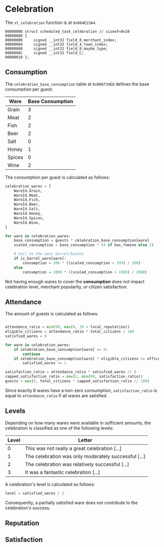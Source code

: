 # Celebration
The `st_celebration` function is at `0x004E23A4`.

```
00000000 struct scheduled_task_celebration // sizeof=0x10
00000000 {
00000000     signed __int32 field_0_merchant_index;
00000004     signed __int32 field_4_town_index;
00000008     signed __int32 field_8_maybe_type;
0000000C     signed __int32 field_C;
00000010 };
```

## Consumption
The `celebration_base_consumption` table at `0x006734E8` defines the base consumption per guest:

|Ware|Base Consumption|
|-|-|
|Grain|3|
|Meat|2|
|Fish|2|
|Beer|2|
|Salt|0|
|Honey|1|
|Spices|0|
|Wine|2|

The consumption per guest is calculated as follows:
```python
celebration_wares = [
    WareId.Grain,
    WareId.Meat,
    WareId.Fish,
    WareId.Beer,
    WareId.Salt,
    WareId.Honey,
    WareId.Spices,
    WareId.Wine,
]

for ware in celebration_wares:
    base_consumption = guests * celebration_base_consumption[ware]
    scaled_consumption = base_consumption * (4 if has_famine else 2)

    # Ceil to the next barrel/bundle
    if is_barrel_ware[ware]:
        consumption = 200 * ((scaled_consumption + 199) / 200)
    else
        consumption = 2000 * ((scaled_consumption + 1999) / 2000)
```

Not having enough wares to cover the **consumption** does not impact celebration level, merchant popularity, or citizen satisfaction.

## Attendance
The amount of guests is calculated as follows:
```python

attendance_ratio = min(99, max(0, 39 + local_reputation))
eligible_citizens = attendance_ratio * total_citizens / 100
satisfied_wares = 0

for ware in celebration_wares:
    if celebration_base_consumption[ware] == 0:
        continue
    if celebration_base_consumption[ware] * eligible_citizens <= office.wares[ware]:
        satisfied_wares += 1

satisfaction_ratio = attendance_ratio * satisfied_wares // 6
capped_satisfaction_ratio = max(2, min(99, satisfaction_ratio))
guests = max(5, total_citizens * capped_satisfaction_ratio // 100)
```

Since exactly 6 wares have a non-zero consumption, `satisfaction_ratio` is equal to `attendance_ratio` if all wares are satisfied.

## Levels
Depending on how many wares were available in sufficient amounts, the celebration is classified as one of the following levels:

|Level|Letter|
|-|-|
|0|This was not really a great celebration [...]|
|1|The celebration was only moderately successful [...]|
|2|The celebration was relatively successful [...]|
|3|It was a fantastic celebration [...]|

A celebration's level is calculated as follows:
```python
level = satisfied_wares / 2
```

Consequently, a partially satisfied ware does not contribute to the celebration's success.




## Reputation

## Satisfaction
